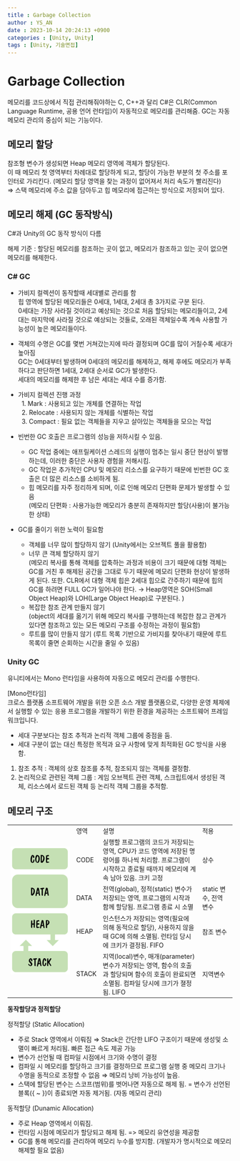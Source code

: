 ```yaml
---
title : Garbage Collection
author : YS_AN
date : 2023-10-14 20:24:13 +0900
categories : [Unity, Unity]
tags : [Unity, 기술면접]
---
```


# Garbage Collection
메모리를 코드상에서 직접 관리해줘야하는 C, C++과 달리 C#은 CLR(Common Language Runtime, 공용 언어 런타임)이 자동적으로 메모리를 관리해줌. GC는 자동 메모리 관리의 중심이 되는 기능이다. 

## 메모리 할당
참조형 변수가 생성되면 Heap 메모리 영역에 객체가 할당된다. <br/>
이 때 메모리 첫 영역부터 차례대로 할당하게 되고, 할당이 가능한 부분의 첫 주소를 포인터로 가리킨다. (메모리 할당 영역을 찾는 과정이 없어져서 처리 속도가 빨리진다)  <br/>
⇒ 스택 메모리에 주소 값을 담아두고 힙 메모리에 접근하는 방식으로 저장되어 있다.

## 메모리 해제 (GC 동작방식)
C#과 Unity의 GC 동작 방식이 다름 

해제 기준 : 할당된 메모리를 참조하는 곳이 없고, 메모리가 참조하고 있는 곳이 없으면 메모리를 해제한다.

### C# GC
* 가비지 컬렉션이 동작할때 세대별로 관리를 함 <br/>
  힙 영역에 할당된 메모리들은 0세대, 1세대, 2세대 총 3가지로 구분 된다. <br/>
  0세대는 가장 사라질 것이라고 예상되는 것으로 처음 할당되는 메모리들이고, 2세대는 마지막에 사라질 것으로 예상되는 것들로, 오래된 객체일수록 계속 사용할 가능성이 높은 메모리들이다. <br/>
  
* 객체의 수명은 GC를 몇번 거쳐갔는지에 따라 결정되며 GC를 많이 거칠수록 세대가 높아짐 <br/>
  GC는 0세대부터 발생하며 0세대의 메모리를 해제하고, 해제 후에도 메모리가 부족하다고 판단하면 1세대, 2세대 순서로 GC가 발생한다. <br/>
  세대의 메모리를 해제한 후 남은 세대는 세대 수를 증가함.

* 가비지 컬렉션 진행 과정 <br/>
&nbsp;&nbsp;1. Mark : 사용되고 있는 개체를 연결하는 작업 <br/>
&nbsp;&nbsp;2. Relocate : 사용되지 않는 개체를 식별하는 작업 <br/>
&nbsp;&nbsp;3. Compact : 필요 없는 객체들을 지우고 살아있는 객체들을 모으는 작업 <br/>

* 빈번한 GC 호출은 프로그램의 성능을 저하시킬 수 있음.
  * GC 작업 중에는 애프릴케이션 스레드의 실행이 멈추는 일시 중단 현상이 발행하는데, 이러한 중단은 사용자 경험을 저해시킴. <br/>
  * GC 작업은 추가적인 CPU 및 메모리 리소스를 요구하기 때문에 빈번한 GC 호출은 더 많은 리소스를 소비하게 됨.
  * 힙 메모리를 자주 정리하게 되며, 이로 인해 메모리 단편화 문제가 발생할 수 있음 <br/>
    (메모리 단편화 :  사용가능한 메모리가 충분히 존재하지만 할당(사용)이 불가능한 상태)

* GC를 줄이기 위한 노력이 필요함
  * 객체를 너무 많이 할당하지 않기 (Unity에서는 오브젝트 풀을 활용함)
  * 너무 큰 객체 할당하지 않기  <br/>
    (메모리 복사를 통해 객체를 압축하는 과정과 비용이 크기 때문에 대형 객체는 GC를 거친 후 해제된 공간을 그대로 두기 때문에 메모리 단편화 현상이 발생하게 된다. 또한. CLR에서 대형 객체 힙은 2세대 힙으로 간주하기 때문에 힙의 GC를 하려면 FULL GC가 일어나야 한다. → Heap영역은 SOH(Small Object Heap)와 LOH(Large Object Heap)로 구분된다. )
  * 복잡한 참조 관계 만들지 않기 <br/>
    (object의 세대를 옮기기 위해 메모리 복사를 구행하는데 복잡한 참고 관계가 있다면 참조하고 있는 모든 메모리 구조를 수정하는 과정이 필요함)
  * 루트를 많이 만들지 않기 (루트 목록 기반으로 가비지를 찾아내기 때문에 루트 목록이 줄면 순회하는 시간을 줄일 수 있음)
  
### Unity GC
유니티에서는 Mono 런타임을 사용하여 자동으로 메모리 관리를 수행한다.

[Mono런타임] <br/>
크로스 플랫폼 소프트웨어 개발을 위한 오픈 소스 개발 플랫폼으로, 다양한 운영 체제에서 실행할 수 있는 응용 프로그램을 개발하기 위한 환경을 제공하는 소프트웨어 프레임워크입니다.

* 세대 구분보다는 참조 추적과 논리적 객체 그룹에 중점을 둠. 
* 세대 구분이 없는 대신 특정한 목적과 요구 사항에 맞게 최적화된 GC 방식을 사용함. 

1. 참조 추적 : 객체의 상호 참조를 추적, 참조되지 않는 객체를 결정함.
2. 논리적으로 관련된 객체 그룹 : 게임 오브젝트 관련 객체, 스크립트에서 생성된 객체, 리소스에서 로드된 객체 등 논리적 객체 그룹을 추적함. 


## 메모리 구조

<table>
  <tr>
    <td rowspan='5' width="30%"><img src="../../assets/img//post/Unity/Unity/101401_MemoryStructure.png"></td>
    <td width="10%">영역</td>
    <td width="45%">설명</td>
    <td width="15%">적용</td>
  </tr>
  <tr>
    <td>CODE</td>
    <td>실행할 프로그램의 코드가 저장되는 영역, CPU가 코드 영역에 저장된 명령어를 하나씩 처리함. 프로그램이 시작하고 종료될 때까지 메모리에 계속 남아 있음.   크키 고정</td>
    <td>상수</td>
  </tr> 
  <tr>
    <td>DATA</td>
    <td>전역(global), 정적(static) 변수가 저장되는 영역, 프로그램의 시작과 함께 할당됨. 프로그램 종료 시 소멸</td>
    <td>static 변수, 전역 변수</td>
  </tr> 
  <tr>
    <td>HEAP</td>
    <td>인스턴스가 저장되는 영역(필요에 의해 동적으로 할당), 사용하지 않을 때 GC에 의해 소멸됨. 런타임 당시에 크키가 결정됨. FIFO</td>
    <td>참조 변수</td>
  </tr> 
  <tr>
    <td>STACK</td>
    <td>지역(local)변수, 매개(parameter)변수가 저장되는 영역, 함수의 호출과 할당되며 함수의 호출이 완료되면 소멸됨. 컴파일 당시에 크기가 졀정됨. LIFO</td>
    <td>지역변수</td>
  </tr> 
</table>

**동작할당과 정적할당**

정적할당 (Static Allocation)
  * 주로 Stack 영역에서 이뤄짐
    ⇒ Stack은 간단한 LIFO 구조이기 때문에 생성및 소멸이 빠르게 처리됨. 빠른 접근 속도 제공 가능
  * 변수가 선언될 때 컴파일 시점에서 크기와 수명이 결정
  * 컴파일 시 메모리를 할당하고 크기를 결정하므로 프로그램 실행 중 메모리 크기나 수명을 동적으로 조정할 수 없음
    ⇒ 메모리 낭비 가능성이 높음.
  * 스택에 할당된 변수는 스코프(범위)를 벗어나면 자동으로 해제 됨. = 변수가 선언된 블록({ ~ })이 종료되면 자동 제거됨. (자동 메모리 관리)
    
동적할당 (Dunamic Allocation)
  * 주로 Heap 영역에서 이뤄짐.
  * 런타임 시점에 메모리가 할당되고 해제 됨. => 메모리 유연성을 제공함 
  * GC를 통해 메모리를 관리하여 메모리 누수를 방지함. (개발자가 명시적으로 메모리 해제할 필요 없음)

